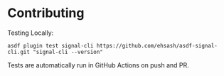 # Contributing

Testing Locally:

```shell
asdf plugin test signal-cli https://github.com/ehsash/asdf-signal-cli.git "signal-cli --version"
```

Tests are automatically run in GitHub Actions on push and PR.
